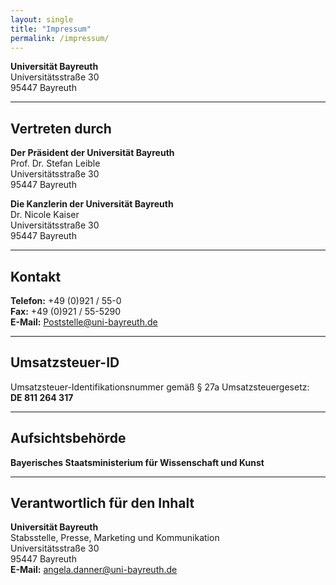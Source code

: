 ```yaml
---
layout: single
title: "Impressum"
permalink: /impressum/
---
```



**Universität Bayreuth**  
Universitätsstraße 30  
95447 Bayreuth  

---

## Vertreten durch

**Der Präsident der Universität Bayreuth**  
Prof. Dr. Stefan Leible  
Universitätsstraße 30  
95447 Bayreuth  

**Die Kanzlerin der Universität Bayreuth**  
Dr. Nicole Kaiser  
Universitätsstraße 30  
95447 Bayreuth  

---

## Kontakt

**Telefon:** +49 (0)921 / 55-0  
**Fax:** +49 (0)921 / 55-5290  
**E-Mail:** [Poststelle@uni-bayreuth.de](mailto:Poststelle@uni-bayreuth.de)

---

## Umsatzsteuer-ID

Umsatzsteuer-Identifikationsnummer gemäß § 27a Umsatzsteuergesetz:  
**DE 811 264 317**

---

## Aufsichtsbehörde

**Bayerisches Staatsministerium für Wissenschaft und Kunst**

---

## Verantwortlich für den Inhalt

**Universität Bayreuth**  
Stabsstelle, Presse, Marketing und Kommunikation  
Universitätsstraße 30  
95447 Bayreuth  
**E-Mail:** [angela.danner@uni-bayreuth.de](mailto:angela.danner@uni-bayreuth.de)